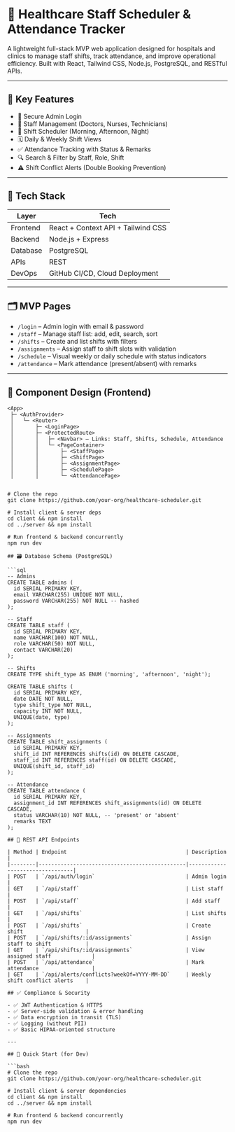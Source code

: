 # 🏥 Healthcare Staff Scheduler & Attendance Tracker

A lightweight full-stack MVP web application designed for hospitals and clinics to manage staff shifts, track attendance, and improve operational efficiency. Built with React, Tailwind CSS, Node.js, PostgreSQL, and RESTful APIs.

---

## 📌 Key Features

- 👤 Secure Admin Login
- 👥 Staff Management (Doctors, Nurses, Technicians)
- 📆 Shift Scheduler (Morning, Afternoon, Night)
- 🗓️ Daily & Weekly Shift Views
- ✅ Attendance Tracking with Status & Remarks
- 🔍 Search & Filter by Staff, Role, Shift
- ⚠️ Shift Conflict Alerts (Double Booking Prevention)

---

## 🧱 Tech Stack

| Layer      | Tech                 |
|------------|----------------------|
| Frontend   | React + Context API + Tailwind CSS |
| Backend    | Node.js + Express    |
| Database   | PostgreSQL           |
| APIs       | REST                 |
| DevOps     | GitHub CI/CD, Cloud Deployment |

---

## 🗂️ MVP Pages

- `/login` – Admin login with email & password
- `/staff` – Manage staff list: add, edit, search, sort
- `/shifts` – Create and list shifts with filters
- `/assignments` – Assign staff to shift slots with validation
- `/schedule` – Visual weekly or daily schedule with status indicators
- `/attendance` – Mark attendance (present/absent) with remarks

---

## 🧩 Component Design (Frontend)

```plaintext
<App>
 ├─ <AuthProvider>
 │   └─ <Router>
 │       ├─ <LoginPage>
 │       ├─ <ProtectedRoute>
 │       │   ├─ <Navbar> – Links: Staff, Shifts, Schedule, Attendance
 │       │   └─ <PageContainer>
 │       │       ├─ <StaffPage>
 │       │       ├─ <ShiftPage>
 │       │       ├─ <AssignmentPage>
 │       │       ├─ <SchedulePage>
 │       │       └─ <AttendancePage>


# Clone the repo
git clone https://github.com/your-org/healthcare-scheduler.git

# Install client & server deps
cd client && npm install
cd ../server && npm install

# Run frontend & backend concurrently
npm run dev

## 🗃️ Database Schema (PostgreSQL)

```sql
-- Admins
CREATE TABLE admins (
  id SERIAL PRIMARY KEY,
  email VARCHAR(255) UNIQUE NOT NULL,
  password VARCHAR(255) NOT NULL -- hashed
);

-- Staff
CREATE TABLE staff (
  id SERIAL PRIMARY KEY,
  name VARCHAR(100) NOT NULL,
  role VARCHAR(50) NOT NULL,
  contact VARCHAR(20)
);

-- Shifts
CREATE TYPE shift_type AS ENUM ('morning', 'afternoon', 'night');

CREATE TABLE shifts (
  id SERIAL PRIMARY KEY,
  date DATE NOT NULL,
  type shift_type NOT NULL,
  capacity INT NOT NULL,
  UNIQUE(date, type)
);

-- Assignments
CREATE TABLE shift_assignments (
  id SERIAL PRIMARY KEY,
  shift_id INT REFERENCES shifts(id) ON DELETE CASCADE,
  staff_id INT REFERENCES staff(id) ON DELETE CASCADE,
  UNIQUE(shift_id, staff_id)
);

-- Attendance
CREATE TABLE attendance (
  id SERIAL PRIMARY KEY,
  assignment_id INT REFERENCES shift_assignments(id) ON DELETE CASCADE,
  status VARCHAR(10) NOT NULL, -- 'present' or 'absent'
  remarks TEXT
);

## 📡 REST API Endpoints

| Method | Endpoint                                      | Description                     |
|--------|-----------------------------------------------|---------------------------------|
| POST   | `/api/auth/login`                             | Admin login                     |
| GET    | `/api/staff`                                  | List staff                      |
| POST   | `/api/staff`                                  | Add staff                       |
| GET    | `/api/shifts`                                 | List shifts                     |
| POST   | `/api/shifts`                                 | Create shift                    |
| POST   | `/api/shifts/:id/assignments`                 | Assign staff to shift           |
| GET    | `/api/shifts/:id/assignments`                 | View assigned staff             |
| POST   | `/api/attendance`                             | Mark attendance                 |
| GET    | `/api/alerts/conflicts?weekOf=YYYY-MM-DD`     | Weekly shift conflict alerts    |

## ✅ Compliance & Security

- ✅ JWT Authentication & HTTPS
- ✅ Server-side validation & error handling
- ✅ Data encryption in transit (TLS)
- ✅ Logging (without PII)
- ✅ Basic HIPAA-oriented structure

---

## 🚀 Quick Start (for Dev)

```bash
# Clone the repo
git clone https://github.com/your-org/healthcare-scheduler.git

# Install client & server dependencies
cd client && npm install
cd ../server && npm install

# Run frontend & backend concurrently
npm run dev
